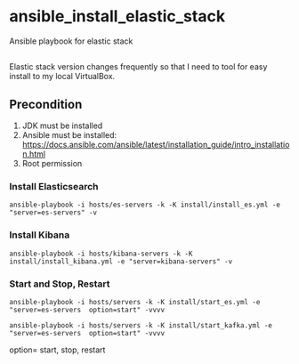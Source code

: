# ansible_install_elastic_stack
Ansible playbook for elastic stack

##
Elastic stack version changes frequently so that I need to tool for easy install to my local VirtualBox.

## Precondition
1. JDK must be installed
2. Ansible must be installed: https://docs.ansible.com/ansible/latest/installation_guide/intro_installation.html
3. Root permission

### Install Elasticsearch
```shell
ansible-playbook -i hosts/es-servers -k -K install/install_es.yml -e "server=es-servers" -v
```
### Install Kibana
```shell
ansible-playbook -i hosts/kibana-servers -k -K install/install_kibana.yml -e "server=kibana-servers" -v
```

### Start and Stop, Restart
```shell
ansible-playbook -i hosts/servers -k -K install/start_es.yml -e "server=es-servers  option=start" -vvvv
```
```shell
ansible-playbook -i hosts/servers -k -K install/start_kafka.yml -e "server=es-servers  option=start" -vvvv
```
option= start, stop, restart